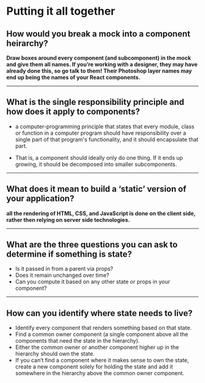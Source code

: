 # Putting it all together

## How would you break a mock into a component heirarchy?

**Draw boxes around every component (and subcomponent) in the mock and give them all names. If you’re working with a designer, they may have already done this, so go talk to them! Their Photoshop layer names may end up being the names of your React components.**

***

## What is the single responsibility principle and how does it apply to components?

* a computer-programming principle that states that every module, class or function in a computer program should have responsibility over a single part of that program's functionality, and it should encapsulate that part.

* That is, a component should ideally only do one thing. If it ends up growing, it should be decomposed into smaller subcomponents.

***

## What does it mean to build a ‘static’ version of your application?

**all the rendering of HTML, CSS, and JavaScript is done on the client side, rather then relying on server side technologies.**

***

## What are the three questions you can ask to determine if something is state?

* Is it passed in from a parent via props?
* Does it remain unchanged over time?
* Can you compute it based on any other state or props in your component?

***

## How can you identify where state needs to live?

* Identify every component that renders something based on that state.
* Find a common owner component (a single component above all the components that need the state in the hierarchy).
* Either the common owner or another component higher up in the hierarchy should own the state.
* If you can’t find a component where it makes sense to own the state, create a new component solely for holding the state and add it somewhere in the hierarchy above the common owner component.

